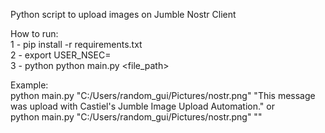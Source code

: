 Python script to upload images on Jumble Nostr Client   
   
How to run:   
1 - pip install -r requirements.txt   
2 - export USER_NSEC=<your nsec>   
3 - python python main.py <file_path> <message>   

Example:   
python main.py "C:/Users/random_gui/Pictures/nostr.png" "This message was upload with Castiel's Jumble Image Upload Automation." or   
python main.py "C:/Users/random_gui/Pictures/nostr.png" ""   
